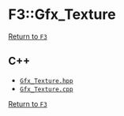 # F3::Gfx_Texture

[Return to `F3`](/docs/F3.md)

## C++

- [`Gfx_Texture.hpp`](/c++/include/Gfx_Texture.hpp)
- [`Gfx_Texture.cpp`](/c++/source/Gfx_Texture.cpp)

[Return to `F3`](/docs/F3.md)